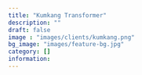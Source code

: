 ```yaml
---
title: "Kumkang Transformer"
description: ""
draft: false
image : "images/clients/kumkang.png"
bg_image: "images/feature-bg.jpg"
category: [] 
information:
---
```


